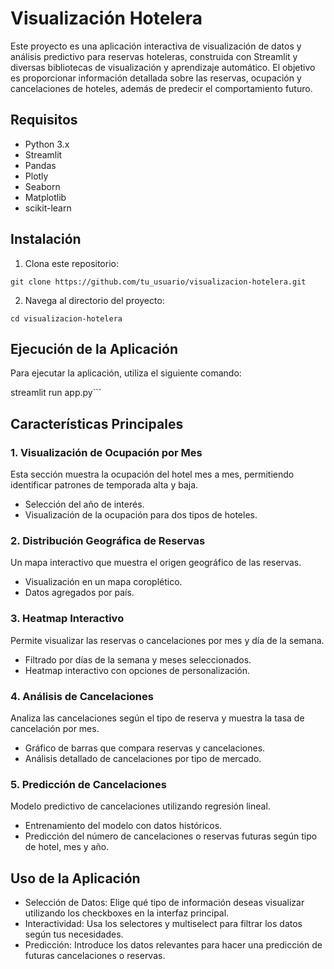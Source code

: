 # Visualización Hotelera
Este proyecto es una aplicación interactiva de visualización de datos y análisis predictivo para reservas hoteleras, construida con Streamlit y diversas bibliotecas de visualización y aprendizaje automático. El objetivo es proporcionar información detallada sobre las reservas, ocupación y cancelaciones de hoteles, además de predecir el comportamiento futuro.

## Requisitos
- Python 3.x
- Streamlit
- Pandas
- Plotly
- Seaborn
- Matplotlib
- scikit-learn

## Instalación

1. Clona este repositorio:
```
git clone https://github.com/tu_usuario/visualizacion-hotelera.git
```
2. Navega al directorio del proyecto:
```
cd visualizacion-hotelera
```

## Ejecución de la Aplicación

Para ejecutar la aplicación, utiliza el siguiente comando:

streamlit run app.py```

## Características Principales

### 1. Visualización de Ocupación por Mes

Esta sección muestra la ocupación del hotel mes a mes, permitiendo identificar patrones de temporada alta y baja.
- Selección del año de interés.
- Visualización de la ocupación para dos tipos de hoteles.

### 2. Distribución Geográfica de Reservas

Un mapa interactivo que muestra el origen geográfico de las reservas.
- Visualización en un mapa coroplético.
- Datos agregados por país.

### 3. Heatmap Interactivo
Permite visualizar las reservas o cancelaciones por mes y día de la semana.
- Filtrado por días de la semana y meses seleccionados.
- Heatmap interactivo con opciones de personalización.

### 4. Análisis de Cancelaciones
Analiza las cancelaciones según el tipo de reserva y muestra la tasa de cancelación por mes.
- Gráfico de barras que compara reservas y cancelaciones.
- Análisis detallado de cancelaciones por tipo de mercado.

### 5. Predicción de Cancelaciones
Modelo predictivo de cancelaciones utilizando regresión lineal.
- Entrenamiento del modelo con datos históricos.
- Predicción del número de cancelaciones o reservas futuras según tipo de hotel, mes y año.

## Uso de la Aplicación
- Selección de Datos: Elige qué tipo de información deseas visualizar utilizando los checkboxes en la interfaz principal.
- Interactividad: Usa los selectores y multiselect para filtrar los datos según tus necesidades.
- Predicción: Introduce los datos relevantes para hacer una predicción de futuras cancelaciones o reservas.
